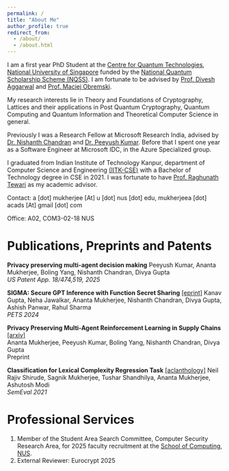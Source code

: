 ```yaml
---
permalink: /
title: "About Me"
author_profile: true
redirect_from: 
  - /about/
  - /about.html
---
```


I am a first year PhD Student at the [Centre for Quantum Technologies](https://www.quantumlah.org/), [National University of Singapore](https://www.nus.edu.sg/) funded by the [National Quantum Scholarship Scheme (NQSS)](https://nqo.sg/talent-development/scholarships-opportunities/). I am fortunate to be advised by [Prof. Divesh Aggarwal](https://sites.google.com/site/diveshhomepage/) and [Prof. Maciej Obremski](https://sites.google.com/view/maciejobremski).

My research interests lie in Theory and Foundations of Cryptography, Lattices and their applications in Post Quantum Cryptography, Quantum Computing and Quantum Information and Theoretical Computer Science in general. 

Previously I was a Research Fellow at Microsoft Research India, advised by [Dr. Nishanth Chandran](https://www.microsoft.com/en-us/research/people/nichandr/) and [Dr. Peeyush Kumar](https://www.microsoft.com/en-us/research/people/pekumar/). Before that I spent one year as a Software Engineer at Microsoft IDC, in the Azure Specialized group.

I graduated from Indian Institute of Technology Kanpur, department of Computer Science and Engineering [(IITK-CSE)](https://www.cse.iitk.ac.in/) with a Bachelor of Technology degree in CSE in 2021. I was fortunate to have [Prof. Raghunath Tewari](https://www.cse.iitk.ac.in/users/rtewari/) as my academic advisor.

Contact: a [dot] mukherjee [At] u [dot] nus [dot] edu, mukherjeea [dot] acads [At] gmail [dot] com

Office: A02, COM3-02-18 NUS


Publications, Preprints and Patents
=======
**Privacy preserving multi-agent decision making** Peeyush Kumar, Ananta Mukherjee, Boling Yang, Nishanth Chandran, Divya Gupta                                                           
*US Patent App. 18/474,519, 2025*

**SIGMA: Secure GPT Inference with Function Secret Sharing** [[eprint]](https://eprint.iacr.org/2023/1269)
Kanav Gupta, Neha Jawalkar, Ananta Mukherjee, Nishanth Chandran, Divya Gupta, Ashish Panwar, Rahul Sharma                                                                                   
*PETS 2024*

**Privacy Preserving Multi-Agent Reinforcement Learning in Supply Chains**  [[arxiv]](https://arxiv.org/abs/2312.05686)  
Ananta Mukherjee, Peeyush Kumar, Boling Yang, Nishanth Chandran, Divya Gupta                   
Preprint

**Classification for Lexical Complexity Regression Task** [[aclanthology]](https://aclanthology.org/2021.semeval-1.66/)
Neil Rajiv Shirude, Sagnik Mukherjee, Tushar Shandhilya, Ananta Mukherjee, Ashutosh Modi        
*SemEval 2021*

Professional Services
=======
1. Member of the Student Area Search Committee, Computer Security Research Area, for 2025 faculty recruitment at the [School of Computing, NUS](https://www.comp.nus.edu.sg/).
2. External Reviewer: Eurocrypt 2025